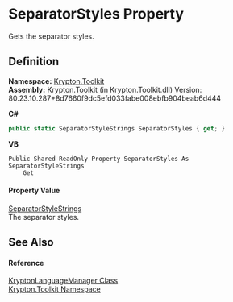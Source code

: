 # SeparatorStyles Property


Gets the separator styles.



## Definition
**Namespace:** <a href="79d2eac2-21f4-54ff-7552-b20c33c30600.md">Krypton.Toolkit</a>  
**Assembly:** Krypton.Toolkit (in Krypton.Toolkit.dll) Version: 80.23.10.287+8d7660f9dc5efd033fabe008ebfb904beab6d444

**C#**
``` C#
public static SeparatorStyleStrings SeparatorStyles { get; }
```
**VB**
``` VB
Public Shared ReadOnly Property SeparatorStyles As SeparatorStyleStrings
	Get
```



#### Property Value
<a href="9af6af42-7864-e9dc-4885-f2e2d6356652.md">SeparatorStyleStrings</a>  
The separator styles.

## See Also


#### Reference
<a href="dac09113-2984-9ef4-34e6-8be84cc38189.md">KryptonLanguageManager Class</a>  
<a href="79d2eac2-21f4-54ff-7552-b20c33c30600.md">Krypton.Toolkit Namespace</a>  
